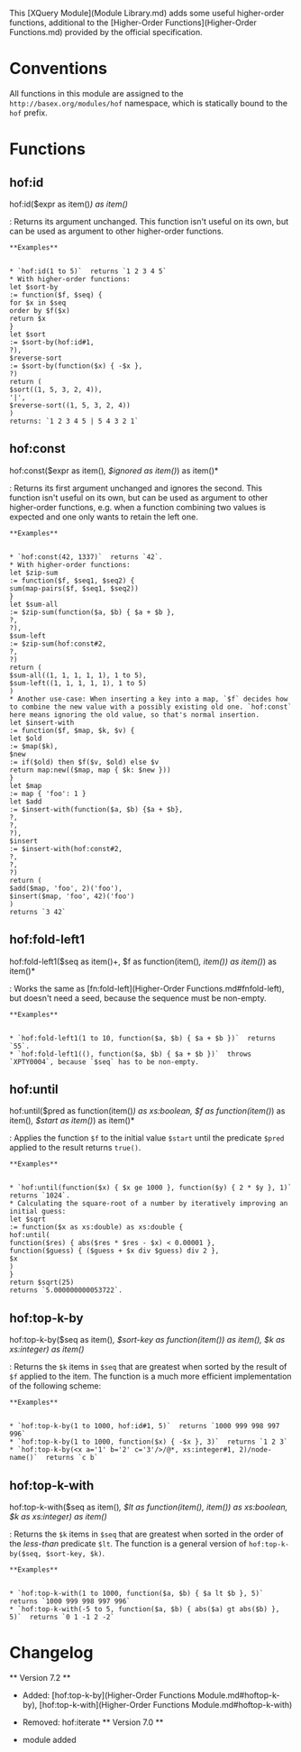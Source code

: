  


 
This [XQuery Module](Module Library.md) adds some useful higher-order functions, additional to the [Higher-Order Functions](Higher-Order Functions.md) provided by the official specification. 

 
# Conventions

All functions in this module are assigned to the `http://basex.org/modules/hof` namespace, which is statically bound to the `hof` prefix. 

 
# Functions

## hof:id

hof:id($expr as item()*) as item()*

:   Returns its argument unchanged. This function isn't useful on its own, but can be used as argument to other higher-order functions. 

    **Examples**


    * `hof:id(1 to 5)`  returns `1 2 3 4 5`
    * With higher-order functions: 
    let $sort-by
    := function($f, $seq) {
    for $x in $seq
    order by $f($x)
    return $x
    }
    let $sort
    := $sort-by(hof:id#1,
    ?),
    $reverse-sort
    := $sort-by(function($x) { -$x },
    ?)
    return (
    $sort((1, 5, 3, 2, 4)),
    '|',
    $reverse-sort((1, 5, 3, 2, 4))
    )
    returns: `1 2 3 4 5 | 5 4 3 2 1`


## hof:const

hof:const($expr as item()*, $ignored as item()*) as item()*

:   Returns its first argument unchanged and ignores the second. This function isn't useful on its own, but can be used as argument to other higher-order functions, e.g. when a function combining two values is expected and one only wants to retain the left one. 

    **Examples**


    * `hof:const(42, 1337)`  returns `42`. 
    * With higher-order functions: 
    let $zip-sum
    := function($f, $seq1, $seq2) {
    sum(map-pairs($f, $seq1, $seq2))
    }
    let $sum-all
    := $zip-sum(function($a, $b) { $a + $b },
    ?,
    ?),
    $sum-left
    := $zip-sum(hof:const#2,
    ?,
    ?)
    return (
    $sum-all((1, 1, 1, 1, 1), 1 to 5),
    $sum-left((1, 1, 1, 1, 1), 1 to 5)
    )
    * Another use-case: When inserting a key into a map, `$f` decides how to combine the new value with a possibly existing old one. `hof:const` here means ignoring the old value, so that's normal insertion. 
    let $insert-with
    := function($f, $map, $k, $v) {
    let $old
    := $map($k),
    $new
    := if($old) then $f($v, $old) else $v
    return map:new(($map, map { $k: $new }))
    }
    let $map
    := map { 'foo': 1 }
    let $add
    := $insert-with(function($a, $b) {$a + $b},
    ?,
    ?,
    ?),
    $insert
    := $insert-with(hof:const#2,
    ?,
    ?,
    ?)
    return (
    $add($map, 'foo', 2)('foo'),
    $insert($map, 'foo', 42)('foo')
    )
    returns `3 42`


## hof:fold-left1

hof:fold-left1($seq as item()+, $f as function(item()*, item()) as item()*) as item()*

:   Works the same as [fn:fold-left](Higher-Order Functions.md#fnfold-left), but doesn't need a seed, because the sequence must be non-empty. 

    **Examples**


    * `hof:fold-left1(1 to 10, function($a, $b) { $a + $b })`  returns `55`. 
    * `hof:fold-left1((), function($a, $b) { $a + $b })`  throws `XPTY0004`, because `$seq` has to be non-empty. 


## hof:until

hof:until($pred as function(item()*) as xs:boolean, $f as function(item()*) as item()*, $start as item()*) as item()*

:   Applies the function `$f` to the initial value `$start` until the predicate `$pred` applied to the result returns `true()`. 

    **Examples**


    * `hof:until(function($x) { $x ge 1000 }, function($y) { 2 * $y }, 1)`  returns `1024`. 
    * Calculating the square-root of a number by iteratively improving an initial guess: 
    let $sqrt
    := function($x as xs:double) as xs:double {
    hof:until(
    function($res) { abs($res * $res - $x) < 0.00001 },
    function($guess) { ($guess + $x div $guess) div 2 },
    $x
    )
    }
    return $sqrt(25)
    returns `5.000000000053722`. 


## hof:top-k-by

hof:top-k-by($seq as item()*, $sort-key as function(item()) as item(), $k as xs:integer) as item()*

:   Returns the `$k` items in `$seq` that are greatest when sorted by the result of `$f` applied to the item. The function is a much more efficient implementation of the following scheme: 

    **Examples**


    * `hof:top-k-by(1 to 1000, hof:id#1, 5)`  returns `1000 999 998 997 996`
    * `hof:top-k-by(1 to 1000, function($x) { -$x }, 3)`  returns `1 2 3`
    * `hof:top-k-by(<x a='1' b='2' c='3'/>/@*, xs:integer#1, 2)/node-name()`  returns `c b`


## hof:top-k-with

hof:top-k-with($seq as item()*, $lt as function(item(), item()) as xs:boolean, $k as xs:integer) as item()*

:   Returns the `$k` items in `$seq` that are greatest when sorted in the order of the _less-than_ predicate `$lt`. The function is a general version of `hof:top-k-by($seq, $sort-key, $k)`. 

    **Examples**


    * `hof:top-k-with(1 to 1000, function($a, $b) { $a lt $b }, 5)`  returns `1000 999 998 997 996`
    * `hof:top-k-with(-5 to 5, function($a, $b) { abs($a) gt abs($b) }, 5)`  returns `0 1 -1 2 -2`

 
# Changelog
** Version 7.2 **

 * Added: [hof:top-k-by](Higher-Order Functions Module.md#hoftop-k-by), [hof:top-k-with](Higher-Order Functions Module.md#hoftop-k-with)
 * Removed: hof:iterate 
** Version 7.0 **

 * module added 
